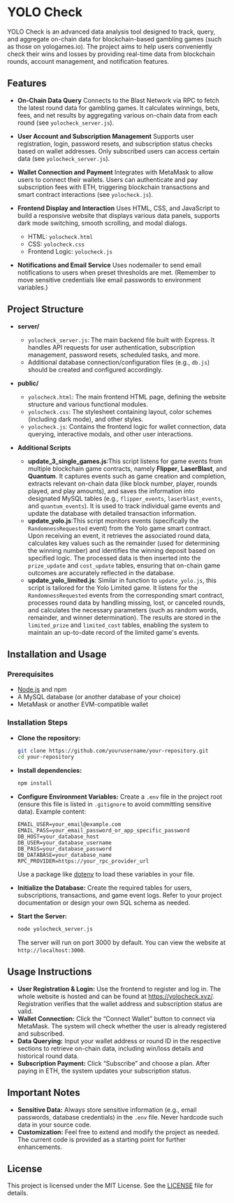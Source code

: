 # YOLO Check

YOLO Check is an advanced data analysis tool designed to track, query, and aggregate on-chain data for blockchain-based gambling games (such as those on yologames.io). The project aims to help users conveniently check their wins and losses by providing real-time data from blockchain rounds, account management, and notification features.

## Features

- **On-Chain Data Query**
  Connects to the Blast Network via RPC to fetch the latest round data for gambling games. It calculates winnings, bets, fees, and net results by aggregating various on-chain data from each round (see `yolocheck_server.js`).
- **User Account and Subscription Management**
  Supports user registration, login, password resets, and subscription status checks based on wallet addresses. Only subscribed users can access certain data (see `yolocheck_server.js`).
- **Wallet Connection and Payment**
  Integrates with MetaMask to allow users to connect their wallets. Users can authenticate and pay subscription fees with ETH, triggering blockchain transactions and smart contract interactions (see `yolocheck.js`).
- **Frontend Display and Interaction**
  Uses HTML, CSS, and JavaScript to build a responsive website that displays various data panels, supports dark mode switching, smooth scrolling, and modal dialogs.

  - HTML: `yolocheck.html`
  - CSS: `yolocheck.css`
  - Frontend Logic: `yolocheck.js`
- **Notifications and Email Service**
  Uses nodemailer to send email notifications to users when preset thresholds are met. (Remember to move sensitive credentials like email passwords to environment variables.)

## Project Structure

- **server/**

  - `yolocheck_server.js`: The main backend file built with Express. It handles API requests for user authentication, subscription management, password resets, scheduled tasks, and more.
  - Additional database connection/configuration files (e.g., `db.js`) should be created and configured accordingly.
- **public/**

  - `yolocheck.html`: The main frontend HTML page, defining the website structure and various functional modules.
  - `yolocheck.css`: The stylesheet containing layout, color schemes (including dark mode), and other styles.
  - `yolocheck.js`: Contains the frontend logic for wallet connection, data querying, interactive modals, and other user interactions.
- **Additional Scripts**

  - **update_3_single_games.js**:This script listens for game events from multiple blockchain game contracts, namely **Flipper**, **LaserBlast**, and **Quantum**. It captures events such as game creation and completion, extracts relevant on-chain data (like block number, player, rounds played, and play amounts), and saves the information into designated MySQL tables (e.g., `flipper_events`, `laserblast_events`, and `quantum_events`). It is used to track individual game events and update the database with detailed transaction information.
  - **update_yolo.js**:This script monitors events (specifically the `RandomnessRequested` event) from the Yolo game smart contract. Upon receiving an event, it retrieves the associated round data, calculates key values such as the remainder (used for determining the winning number) and identifies the winning deposit based on specified logic. The processed data is then inserted into the `prize_update` and `cost_update` tables, ensuring that on-chain game outcomes are accurately reflected in the database.
  - **update_yolo_limited.js**:
    Similar in function to `update_yolo.js`, this script is tailored for the Yolo Limited game. It listens for the `RandomnessRequested` events from the corresponding smart contract, processes round data by handling missing, lost, or canceled rounds, and calculates the necessary parameters (such as random words, remainder, and winner determination). The results are stored in the `limited_prize` and `limited_cost` tables, enabling the system to maintain an up-to-date record of the limited game's events.

## Installation and Usage

### Prerequisites

- [Node.js](https://nodejs.org/) and npm
- A MySQL database (or another database of your choice)
- MetaMask or another EVM-compatible wallet

### Installation Steps

* **Clone the repository:**

  ```bash
  git clone https://github.com/yourusername/your-repository.git
  cd your-repository
  ```
* **Install dependencies:**

  ```bash
  npm install
  ```
* **Configure Environment Variables:**
  Create a `.env` file in the project root (ensure this file is listed in `.gitignore` to avoid committing sensitive data). Example content:

  ```dotenv
  EMAIL_USER=your_email@example.com
  EMAIL_PASS=your_email_password_or_app_specific_password
  DB_HOST=your_database_host
  DB_USER=your_database_username
  DB_PASS=your_database_password
  DB_DATABASE=your_database_name
  RPC_PROVIDER=https://your_rpc_provider_url
  ```

  Use a package like [dotenv](https://www.npmjs.com/package/dotenv) to load these variables in your file.
* **Initialize the Database:**
  Create the required tables for users, subscriptions, transactions, and game event logs. Refer to your project documentation or design your own SQL schema as needed.
* **Start the Server:**

  ```bash
  node yolocheck_server.js
  ```

  The server will run on port 3000 by default. You can view the website at `http://localhost:3000`.

## Usage Instructions

* **User Registration & Login:**
  Use the frontend to register and log in. The whole website is hosted and can be found at https://yolocheck.xyz/. Registration verifies that the wallet address and subscription status are valid.
* **Wallet Connection:**
  Click the “Connect Wallet” button to connect via MetaMask. The system will check whether the user is already registered and subscribed.
* **Data Querying:**
  Input your wallet address or round ID in the respective sections to retrieve on-chain data, including win/loss details and historical round data.
* **Subscription Payment:**
  Click “Subscribe” and choose a plan. After paying in ETH, the system updates your subscription status.

## Important Notes

* **Sensitive Data:**
  Always store sensitive information (e.g., email passwords, database credentials) in the `.env` file. Never hardcode such data in your source code.
* **Customization:**
  Feel free to extend and modify the project as needed. The current code is provided as a starting point for further enhancements.

## License

This project is licensed under the MIT License. See the [LICENSE](LICENSE) file for details.
